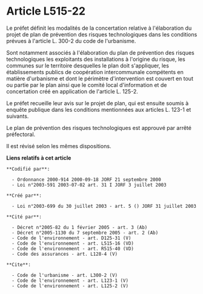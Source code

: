 # Article L515-22

Le préfet définit les modalités de la concertation relative à l'élaboration du projet de plan de prévention des risques
technologiques dans les conditions prévues à l'article L. 300-2 du code de l'urbanisme. 

Sont notamment associés à l'élaboration du plan de prévention des risques technologiques les exploitants des installations à
l'origine du risque, les communes sur le territoire desquelles le plan doit s'appliquer, les établissements publics de
coopération intercommunale compétents en matière d'urbanisme et dont le périmètre d'intervention est couvert en tout ou
partie par le plan ainsi que le comité local d'information et de concertation créé en application de l'article L. 125-2. 

Le préfet recueille leur avis sur le projet de plan, qui est ensuite soumis à enquête publique dans les conditions
mentionnées aux articles L. 123-1 et suivants. 

Le plan de prévention des risques technologiques est approuvé par arrêté préfectoral. 

Il est révisé selon les mêmes dispositions.

**Liens relatifs à cet article**

	**Codifié par**:

	  - Ordonnance 2000-914 2000-09-18 JORF 21 septembre 2000
	  - Loi n°2003-591 2003-07-02 art. 31 I JORF 3 juillet 2003

	**Créé par**:

	  - Loi n°2003-699 du 30 juillet 2003 - art. 5 () JORF 31 juillet 2003

	**Cité par**:

	  - Décret n°2005-82 du 1 février 2005 - art. 3 (Ab)
	  - Décret n°2005-1130 du 7 septembre 2005 - art. 2 (Ab)
	  - Code de l'environnement - art. D125-31 (V)
	  - Code de l'environnement - art. L515-16 (VD)
	  - Code de l'environnement - art. R515-40 (VD)
	  - Code des assurances - art. L128-4 (V)

	**Cite**:

	  - Code de l'urbanisme - art. L300-2 (V)
	  - Code de l'environnement - art. L123-1 (V)
	  - Code de l'environnement - art. L125-2 (V)
